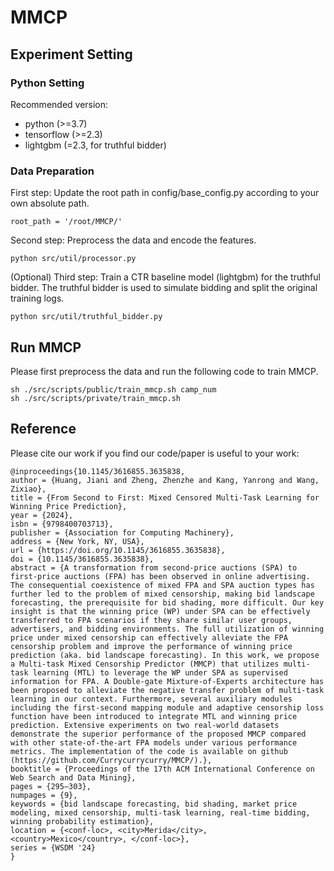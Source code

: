 # MMCP

## Experiment Setting
### Python Setting
Recommended version:  
* python (>=3.7) 
* tensorflow (>=2.3)
* lightgbm (=2.3, for truthful bidder)

### Data Preparation
First step: Update the root path in config/base_config.py according to your own absolute path.
```
root_path = '/root/MMCP/'
```

Second step: Preprocess the data and encode the features.
```
python src/util/processor.py
```

(Optional) Third step: Train a CTR baseline model (lightgbm) for the truthful bidder. The truthful bidder is used to simulate bidding and split the original training logs.
```
python src/util/truthful_bidder.py
```

## Run MMCP
Please first preprocess the data and run the following code to train MMCP.
```
sh ./src/scripts/public/train_mmcp.sh camp_num
sh ./src/scripts/private/train_mmcp.sh
```

## Reference

Please cite our work if you find our code/paper is useful to your work:
```
@inproceedings{10.1145/3616855.3635838,
author = {Huang, Jiani and Zheng, Zhenzhe and Kang, Yanrong and Wang, Zixiao},
title = {From Second to First: Mixed Censored Multi-Task Learning for Winning Price Prediction},
year = {2024},
isbn = {9798400703713},
publisher = {Association for Computing Machinery},
address = {New York, NY, USA},
url = {https://doi.org/10.1145/3616855.3635838},
doi = {10.1145/3616855.3635838},
abstract = {A transformation from second-price auctions (SPA) to first-price auctions (FPA) has been observed in online advertising. The consequential coexistence of mixed FPA and SPA auction types has further led to the problem of mixed censorship, making bid landscape forecasting, the prerequisite for bid shading, more difficult. Our key insight is that the winning price (WP) under SPA can be effectively transferred to FPA scenarios if they share similar user groups, advertisers, and bidding environments. The full utilization of winning price under mixed censorship can effectively alleviate the FPA censorship problem and improve the performance of winning price prediction (aka. bid landscape forecasting). In this work, we propose a Multi-task Mixed Censorship Predictor (MMCP) that utilizes multi-task learning (MTL) to leverage the WP under SPA as supervised information for FPA. A Double-gate Mixture-of-Experts architecture has been proposed to alleviate the negative transfer problem of multi-task learning in our context. Furthermore, several auxiliary modules including the first-second mapping module and adaptive censorship loss function have been introduced to integrate MTL and winning price prediction. Extensive experiments on two real-world datasets demonstrate the superior performance of the proposed MMCP compared with other state-of-the-art FPA models under various performance metrics. The implementation of the code is available on github (https://github.com/Currycurrycurry/MMCP/).},
booktitle = {Proceedings of the 17th ACM International Conference on Web Search and Data Mining},
pages = {295–303},
numpages = {9},
keywords = {bid landscape forecasting, bid shading, market price modeling, mixed censorship, multi-task learning, real-time bidding, winning probability estimation},
location = {<conf-loc>, <city>Merida</city>, <country>Mexico</country>, </conf-loc>},
series = {WSDM '24}
}
```
